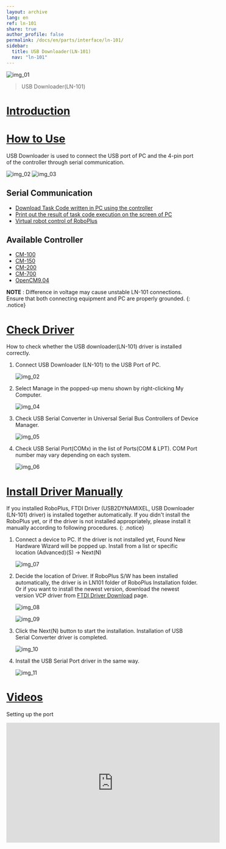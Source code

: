 ```yaml
---
layout: archive
lang: en
ref: ln-101
share: true
author_profile: false
permalink: /docs/en/parts/interface/ln-101/
sidebar:
  title: USB Downloader(LN-101)
  nav: "ln-101"
---
```


![img_01][img_01]

> USB Downloader(LN-101)

# [Introduction](#introduction)

# [How to Use](#how-to-use)

USB Downloader is used to connect the USB port of PC and the 4-pin port of the controller through serial communication.

![img_02][img_02]
![img_03][img_03]

## Serial Communication

- [Download Task Code written in PC using the controller][download_task_code]
- [Print out the result of task code execution on the screen of PC][task_result_print]
- [Virtual robot control of RoboPlus][virtual_robot_control]

## Available Controller
- [CM-100]
- [CM-150]
- [CM-200]
- [CM-700]
- [OpenCM9.04]

**NOTE** : Difference in voltage may cause unstable LN-101 connections. Ensure that both connecting equipment and PC are properly grounded.
{: .notice}

# [Check Driver](#check-driver)

How to check whether the USB downloader(LN-101) driver is installed correctly.

1. Connect USB Downloader (LN-101) to the USB Port of PC.

    ![img_02][img_02]

2. Select Manage in the popped-up menu shown by right-clicking My Computer.

    ![img_04][img_04]

3. Check USB Serial Converter in Universal Serial Bus Controllers of Device Manager.

    ![img_05][img_05]

4. Check USB Serial Port(COMx) in the list of Ports(COM & LPT). COM Port number may vary depending on each system.

    ![img_06][img_06]

# [Install Driver Manually](#install-driver-manually)

If you installed RoboPlus, FTDI Driver (USB2DYNAMIXEL, USB Downloader (LN-101) driver) is installed together automatically. If you didn't install the RoboPlus yet, or if the driver is not installed appropriately, please install it manually according to following procedures.
{: .notice}

1. Connect a device to PC. If the driver is not installed yet, Found New Hardware Wizard will be popped up. Install from a list or specific location (Advanced)(S) -> Next(N)

    ![img_07][img_07]

2. Decide the location of Driver. If RoboPlus S/W has been installed automatically, the driver is in LN101 folder of RoboPlus Installation folder. Or if you want to install the newest version, download the newest version VCP driver from [FTDI Driver Download] page.

    ![img_08][img_08]
    
    ![img_09][img_09]

3. Click the Next(N) button to start the installation. Installation of USB Serial Converter driver is completed.

    ![img_10][img_10]

4. Install the USB Serial Port driver in the same way.

    ![img_11][img_11]


# [Videos](#videos)

Setting up the port
<iframe width="560" height="315" src="https://www.youtube.com/embed/UlD4C1XMsgo" frameborder="0" allowfullscreen></iframe>

[download_task_code]: /docs/en/software/rplus1/task/getting_started/#program-download
[task_result_print]: /docs/en/software/rplus1/task/getting_started/#print-on-the-screen
[virtual_robot_control]: /docs/en/software/rplus1/task/getting_started/#virtual-robot-control
[CM-100]: /docs/en/parts/controller/cm-100/
[CM-150]: /docs/en/parts/controller/cm-150/
[CM-200]: /docs/en/parts/controller/cm-200/
[CM-700]: /docs/en/parts/controller/cm-700/
[OpenCM9.04]: /docs/en/parts/controller/opencm904/
[FTDI Driver Download]: http://www.ftdichip.com/Drivers/VCP.htm
[img_01]: /assets/images/parts/interface/ln101.jpg
[img_02]: /assets/images/edu/task_download_01.jpg
[img_03]: /assets/images/parts/interface/ln101_to_cm700.png
[img_04]: /assets/images/parts/interface/ln101_01.png
[img_05]: /assets/images/parts/interface/ln101_02.png
[img_06]: /assets/images/parts/interface/ln101_03.png
[img_07]: /assets/images/parts/interface/ln101_04.png
[img_08]: /assets/images/parts/interface/ln101_05.png
[img_09]: /assets/images/parts/interface/ln101_06.png
[img_10]: /assets/images/parts/interface/ln101_07.png
[img_11]: /assets/images/parts/interface/ln101_08.png

